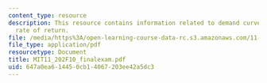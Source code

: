 ```yaml
---
content_type: resource
description: This resource contains information related to demand curve and internal
  rate of return.
file: /media/https%3A/open-learning-course-data-rc.s3.amazonaws.com/11-202-planning-economics-fall-2010/647a0ea614450cb14067203ee42a5dc3_MIT11_202F10_finalexam.pdf
file_type: application/pdf
resourcetype: Document
title: MIT11_202F10_finalexam.pdf
uid: 647a0ea6-1445-0cb1-4067-203ee42a5dc3
---
```

